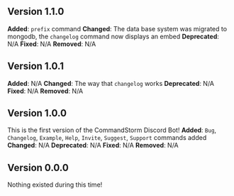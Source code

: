 ## **Version 1.1.0**
**Added**: `prefix` command
**Changed**: The data base system was migrated to mongodb, the `changelog` command now displays an embed
**Deprecated**: N/A
**Fixed**: N/A
**Removed**: N/A
## **Version 1.0.1**
**Added**: N/A
**Changed**: The way that `changelog` works
**Deprecated**: N/A
**Fixed**: N/A
**Removed**: N/A
## **Version 1.0.0**
This is the first version of the CommandStorm Discord Bot! 
**Added**:
`Bug`, `Changelog`, `Example`, `Help`, `Invite`, `Suggest`, `Support` commands added
**Changed**: N/A
**Deprecated**: N/A
**Fixed**: N/A
**Removed**: N/A
## **Version 0.0.0**
Nothing existed during this time!
